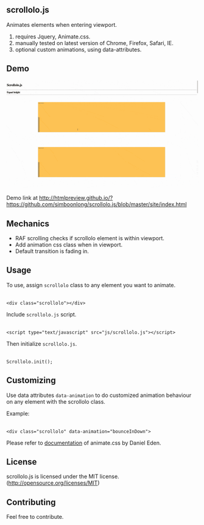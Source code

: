 ## scrollolo.js
Animates elements when entering viewport.

1. requires Jquery, Animate.css.
2. manually tested on latest version of Chrome, Firefox, Safari, IE.
3. optional custom animations, using data-attributes.


## Demo
![scrollolo.js demo](scrollolo.gif)

Demo link at http://htmlpreview.github.io/?https://github.com/simboonlong/scrollolo.js/blob/master/site/index.html


## Mechanics
- RAF scrolling checks if scrollolo element is within viewport.
- Add animation css class when in viewport.
- Default transition is fading in.


## Usage
To use, assign `scrollolo` class to any element you want to animate.
```

<div class="scrollolo"></div>

```

Include `scrollolo.js` script.
```

<script type="text/javascript" src="js/scrollolo.js"></script>

```

Then initialize `scrollolo.js`.

```

Scrollolo.init();

```

## Customizing
Use data attributes `data-animation` to do customized animation behaviour on any element with the scrollolo class.

Example:
```

<div class="scrollolo" data-animation="bounceInDown">

```

Please refer to [documentation](https://github.com/daneden/animate.css) of animate.css by Daniel Eden.


## License
scrollolo.js is licensed under the MIT license. (http://opensource.org/licenses/MIT)


## Contributing
Feel free to contribute.
